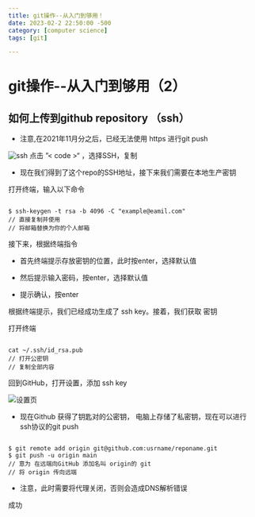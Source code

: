 ```yaml
---
title: git操作--从入门到够用！
date: 2023-02-2 22:50:00 -500
category: [computer science]
tags: [git]

---
```


# git操作--从入门到够用（2）

## 如何上传到github repository （ssh）
- 注意,在2021年11月分之后，已经无法使用 https 进行git push

![ssh](/orcas1202.github.io/assets/lib/githubSsh.png)
点击 ”< code >“ ，选择SSH，复制

- 现在我们得到了这个repo的SSH地址，接下来我们需要在本地生产密钥

打开终端，输入以下命令

``` shell

$ ssh-keygen -t rsa -b 4096 -C "example@eamil.com"
// 直接复制并使用
// 将邮箱替换为你的个人邮箱

``` 

接下来，根据终端指令

- 首先终端提示存放密钥的位置，此时按enter，选择默认值

- 然后提示输入密码，按enter，选择默认值

- 提示确认，按enter

根据终端提示，我们已经成功生成了 ssh key。接着，我们获取 密钥

打开终端

``` shell

cat ~/.ssh/id_rsa.pub
// 打开公密钥
// 复制全部内容

```

回到GitHub，打开设置，添加 ssh key

![设置页](/orcas1202.github.io/assets/lib/sshSetting.png)


- 现在Github 获得了钥匙对的公密钥， 电脑上存储了私密钥，现在可以进行ssh协议的git push

``` shell

$ git remote add origin git@github.com:usrname/reponame.git
$ git push -u origin main 
// 意为 在远端向GitHub 添加名叫 origin的 git
// 将 origin 传向远端
```

- 注意，此时需要将代理关闭，否则会造成DNS解析错误

成功